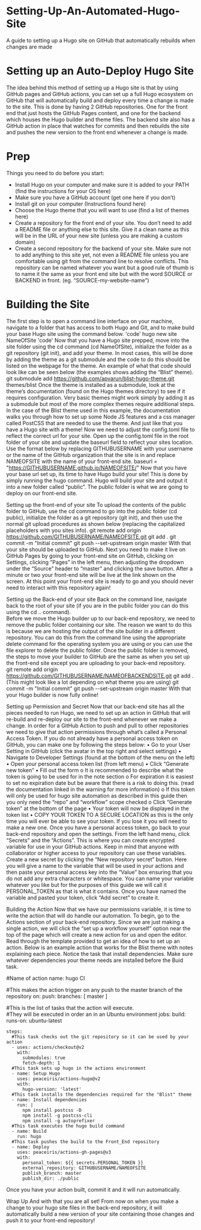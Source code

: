 # Setting-Up-An-Automated-Hugo-Site
A guide to setting up a Hugo site on GitHub that automatically rebuilds when changes are made


# Setting up an Auto-Deploy Hugo Site
The idea behind this method of setting up a Hugo site is that by using GitHub pages and GitHub actions, you can set up a full Hugo ecosystem on GitHub that will automatically build and deploy every time a change is made to the site.
This is done by having 2 GitHub repositories.  One for the front end that just hosts the GitHub Pages content, and one for the backend which houses the Hugo builder and theme files.  The backend site also has a GitHub action in place that watches for commits and then rebuilds the site and pushes the new version to the front end whenever a change is made.

# Prep
Things you need to do before you start:
- Install Hugo on your computer and make sure it is added to your PATH (find the instructions for your OS here)
- Make sure you have a GitHub account (get one here if you don’t)
- Install git on your computer (Instructions found here)
- Choose the Hugo theme that you will want to use (find a list of themes here)
- Create a repository for the front end of your site.  You don’t need to add a README file or anything else to this site.  Give it a clean name as this will be in the URL of your new site (unless you are making a custom domain)
- Create a second repository for the backend of your site.  Make sure not to add anything to this site yet, not even a README file unless you are comfortable using git from the command line to resolve conflicts.  This repository can be named whatever you want but a good rule of thumb is to name it the same as your front end site but with the word SOURCE or BACKEND in front. (eg. “SOURCE-my-website-name”)

# Building the Site
The first step is to open a command line interface on your machine, navigate to a folder that has access to both Hugo and Git, and to make build your base Hugo site using the command below.
'code' hugo new site NameOfSite 'code'
Now that you have a Hugo site prepped, move into the site folder using the cd command (cd NameOfSite), initialize the folder as a git repository (git init), and add your theme.  In most cases, this will be done by adding the theme as a git submodule and the code to do this should be listed on the webpage for the theme.  An example of what that code should look like can be seen below (the examples shows adding the “Blist” theme).
git submodule add https://github.com/apvarun/blist-hugo-theme.git themes/blist
Once the theme is installed as a submodule, look at the theme’s documentation (found on the Hugo themes directory) to see if it requires configuration.  Very basic themes might work simply by adding it as a submodule but most of the more complex themes require additional steps.  In the case of the Blist theme used in this example, the documentation walks you through how to set up some Node JS features and a css manager called PostCSS that are needed to use the theme.
And just like that you have a Hugo site with a theme!  Now we need to adjust the config.toml file to reflect the correct url for your site.  Open up the config.toml file in the root folder of your site and update the baseurl field to reflect your sites location.  Use the format below by replacing GITHUBUSERNAME with your username or the name of the GitHub organization that the site is in and replace NAMEOFSITE with the name of your front-end site.
baseurl = "https://GITHUBUSERNAME.github.io/NAMEOFSITE/"
Now that you have your base url set up, its time to have Hugo build your site!  This is done by simply running the hugo command.  Hugo will build your site and output it into a new folder called “public”.  The public folder is what we are going to deploy on our front-end site.

Setting up the front-end of your site
To upload the contents of the public folder to GitHub, use the cd command to go into the public folder (cd public), initialize the folder as a git repository (git init), and then use the normal git upload procedures as shown below (replacing the capitalized placeholders with you sites info).
git remote add origin https://github.com/GITHUBUSERNAME/NAMEOFSITE.git
git add .
git commit -m "Initial commit"
git push --set-upstream origin master
With that your site should be uploaded to GitHub.  Next you need to make it live on GitHub Pages by going to your front-end site on GitHub, clicking on Settings, clicking “Pages” in the left menu, then adjusting the dropdown under the “Source” header to “master” and clicking the save button.
After a minute or two your front-end site will be live at the link shown on the screen.  At this point your front-end site is ready to go and you should never need to interact with this repository again!

Setting up the Back-end of your site
Back on the command line, navigate back to the root of your site (if you are in the public folder you can do this using the cd .. command).  
Before we move the Hugo builder up to our back-end repository, we need to remove the public folder containing our site.  The reason we want to do this is because we are hosting the output of the site builder in a different repository.  You can do this from the command line using the appropriate delete command for the operating system you are using or you can use the file explorer to delete the public folder.
Once the public folder is removed, the steps to move your builder to GitHub are the same as when you set up the front-end site except you are uploading to your back-end repository.  
git remote add origin https://github.com/GITHUBUSERNAME/NAMEOFBACKENDSITE.git
git add .  (This might look like a lot depending on what theme you are using)
git commit -m "Initial commit"
git push --set-upstream origin master
With that your Hugo builder is now fully online!  

Setting up Permission and Secret
Now that our back-end site has all the pieces needed to run Hugo, we need to set up an action in GitHub that will re-build and re-deploy our site to the front-end whenever we make a change.  In order for a GitHub Action to push and pull to other repositories we need to give that action permissions through what’s called a Personal Access Token.  If you do not already have a personal access token on GitHub, you can make one by following the steps below:
•	Go to your User Setting in GitHub (click the avatar in the top right and select settings)
•	Navigate to Developer Settings (found at the bottom of the menu on the left)
•	Open your personal access token list (from left menu)
•	Click “Generate new token”
•	Fill out the form
o	It is recommended to describe what the token is going to be used for in the note section
o	For expiration it is easiest to set no expiration date but be aware that there is a risk to doing this.  (read the documentation linked in the warning for more information)
o	If this token will only be used for hugo site automation as described in this guide then you only need the “repo” and “workflow” scope checked
o	Click “Generate token” at the bottom of the page
•	Your token will now be displayed in the token list
•	COPY YOUR TOKEN TO A SECURE LOCATION as this is the only time you will ever be able to see your token.  If you lose it you will need to make a new one.
Once you have a personal access token, go back to your back-end repository and open the settings.  From the left hand menu, click “Secrets” and the “Actions”.  This is where you can create encrypted variable for use in your GitHub actions.  Keep in mind that anyone with collaborator or higher access to your repository can use these variables.
Create a new secret by clicking the “New repository secret” button.  Here you will give a name to the variable that will be used in your actions and then paste your personal access key into the “Value” box ensuring that you do not add any extra characters or whitespace.  You can name your variable whatever you like but for the purposes of this guide we will call it PERSONAL_TOKEN as that is what it contains.  Once you have named the variable and pasted your token, click “Add secret” to create it.

Building the Action
Now that we have our permissions variable, it is time to write the action that will do handle our automation.  To begin, go to the Actions section of your back-end repository.  Since we are just making a single action, we will click the “set up a workflow yourself” option near the top of the page which will create a new action for us and open the editor.
Read through the template provided to get an idea of how to set up an action.  Below is an example action that works for the Blist theme with notes explaining each piece.  Notice the task that install dependencies.  Make sure whatever dependencies your theme needs are installed before the Buid task.

#Name of action
name: hugo CI

#This makes the action trigger on any push to the master branch of the repository
on:
  push:
    branches: [ master ]

#This is the list of tasks that the action will execute.  
#They will be executed in order an in an Ubuntu environment
jobs:
  build:
    runs-on: ubuntu-latest

    steps:
      #This task checks out the git repository so it can be used by your action
      - uses: actions/checkout@v2
        with:
          submodules: true 
          fetch-depth: 1   
      #This task sets up hugo in the actions environment
      - name: Setup Hugo
        uses: peaceiris/actions-hugo@v2
        with:
          hugo-version: 'latest'
      #This task installs the dependencies required for the "Blist" theme
      - name: Install dependencies
        run: |
          npm install postcss -D
          npm install -g postcss-cli
          npm install -g autoprefixer
      #This task executes the hugo build command
      - name: Build
        run: hugo
      #This task pushes the build to the Front_End repository
      - name: Deploy
        uses: peaceiris/actions-gh-pages@v3
        with:
          personal_token: ${{ secrets.PERSONAL_TOKEN }}
          external_repository: GITHUBUSERNAME/NAMEOFSITE
          publish_branch: master
          publish_dir: ./public


Once you have your action built, commit it and it will run automatically.

Wrap Up
And with that you are all set!  From now on when you make a change to your hugo site files in the back-end repository, it will automatically build a new version of your site containing those changes and push it to your front-end repository!

